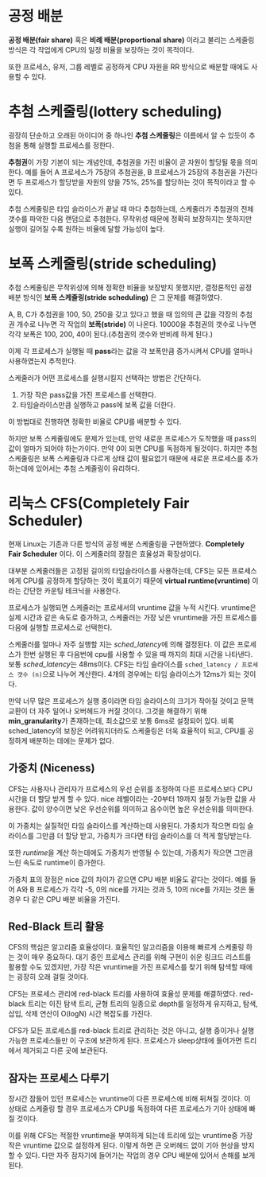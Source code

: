 # 공정 배분

**공정 배분(fair share)** 혹은 **비례 배분(proportional share)** 이라고 불리는 스케줄링 방식은 각 작업에게 CPU의 일정 비율을 보장하는 것이 목적이다.

또한 프로세스, 유저, 그룹 레벨로 공정하게 CPU 자원을 RR 방식으로 배분할 때에도 사용할 수 있다.

# 추첨 스케줄링(lottery scheduling)

굉장히 단순하고 오래된 아이디어 중 하나인 **추첨 스케줄링**은 이름에서 알 수 있듯이 추첨을 통해 실행할 프로세스를 정한다.

**추첨권**이 가장 기본이 되는 개념인데, 추첨권을 가진 비율이 곧 자원이 할당될 몫을 의미한다. 예를 들어 A 프로세스가 75장의 추첨권을, B 프로세스가 25장의 추첨권을 가진다면 두 프로세스가 할당받을 자원의 양을 75%, 25%를 할당하는 것이 목적이라고 할 수 있다.

추첨 스케줄링은 타임 슬라이스가 끝날 때 마다 추첨하는데, 스케줄러가 추첨권의 전체 갯수를 파악한 다음 랜덤으로 추첨한다. 무작위성 때문에 정확히 보장하지는 못하지만 실행이 길어질 수록 원하는 비율에 달할 가능성이 높다.

# 보폭 스케줄링(stride scheduling)

추첨 스케줄링은 무작위성에 의해 정확한 비율을 보장받지 못했지만, 결정론적인 공정 배분 방식인 **보폭 스케줄링(stride scheduling)** 은 그 문제를 해결하였다.

A, B, C가 추첨권을 100, 50, 250을 갖고 있다고 했을 때 임의의 큰 값을 각장의 추첨권 개수로 나누면 각 작업의 **보폭(stride)** 이 나온다. 10000을 추첨권의 갯수로 나누면 각각 보폭은 100, 200, 40이 된다.(추첨권의 갯수와 반비례 하게 된다.) 

이제 각 프로세스가 실행될 때 **pass**라는 값을 각 보폭만큼 증가시켜서 CPU를 얼마나 사용하였는지 추적한다.

스케줄러가 어떤 프로세스를 실행시킬지 선택하는 방법은 간단하다.

1. 가장 작은 pass값을 가진 프로세스를 선택한다.
2. 타임슬라이스만큼 실행하고 pass에 보폭 값을 더한다.

이 방법대로 진행하면 정확한 비율로 CPU를 배분할 수 있다.

하지만 보폭 스케줄링에도 문제가 있는데, 만약 새로운 프로세스가 도착했을 때 pass의 값이 얼마가 되어야 하는가이다. 만약 0이 되면 CPU를 독점하게 될것이다. 하지만 추첨 스케줄링은 보폭 스케줄링과 다르게 상태 값이 필요없기 때문에 새로운 프로세스를 추가하는데에 있어서는 추첨 스케줄링이 유리하다.

# 리눅스 CFS(Completely Fair Scheduler)

현재 Linux는 기존과 다른 방식의 공정 배분 스케줄링을 구현하였다. **Completely Fair Scheduler** 이다. 이 스케줄러의 장점은 효율성과 확장성이다.

대부분 스케줄러들은 고정된 길이의 타임슬라이스를 사용하는데, CFS는 모든 프로세스에게 CPU를 공정하게 할당하는 것이 목표이기 때문에 **virtual runtime(vruntime)** 이라는 간단한 카운팅 테크닉을 사용한다.

프로세스가 실행되면 스케줄러는 프로세서의 vruntime 값을 누적 시킨다. vruntime은 실제 시간과 같은 속도로 증가하고, 스케줄러는 가장 낮은 vruntime을 가진 프로세스를 다음에 실행할 프로세스로 선택한다.

스케줄러를 얼마나 자주 실행할 지는 *sched_latency*에 의해 결정된다. 이 값은 프로세스가 한번 실행된 후 다음번에 cpu를 사용할 수 있을 때 까지의 최대 시간을 나타낸다. 보통 *sched_latency*는 48ms이다. CFS는 타임 슬라이스를 `sched_latency / 프로세스 갯수 (n)`으로 나누어 계산한다. 4개의 경우에는 타임 슬라이스가 12ms가 되는 것이다.

만약 너무 많은 프로세스가 실행 중이라면 타임 슬라이스의 크기가 작아질 것이고 문맥 교환이 더 자주 일어나 오버헤드가 커질 것이다. 그것을 해결하기 위해 **min_granularity**가 존재하는데, 최소값으로 보통 6ms로 설정되어 있다. 비록 sched_latency의 보장은 어려워지더라도 스케줄링은 더욱 효율적이 되고, CPU를 공정하게 배분하는 데에는 문제가 없다.

## 가중치 (Niceness)

CFS는 사용자나 관리자가 프로세스의 우선 순위를 조정하여 다른 프로세스보다 CPU 시간을 더 할당 받게 할 수 있다. nice 레벨이라는 -20부터 19까지 설정 가능한 값을 사용한다. 값이 양수이면 낮은 우선순위를 의미하고 음수이면 높은 우선순위를 의미한다.

이 가중치는 실질적인 타임 슬라이스를 계산하는데 사용된다. 가중치가 작으면 타임 슬라이스를 그만큼 더 할당 받고, 가중치가 크다면 타임 슬라이스를 더 적게 할당받는다.

또한 *runtime*을 계산 하는데에도 가중치가 반영될 수 있는데, 가중치가 작으면 그만큼 느린 속도로 runtime이 증가한다.

가중치 표의 장점은 nice 값의 차이가 같으면 CPU 배분 비율도 같다는 것이다. 예를 들어 A와 B 프로세스가 각각 -5, 0의 nice를 가지는 것과 5, 10의 nice를 가지는 것은 둘 경우 다 같은 CPU 배분 비율을 가진다.

## Red-Black 트리 활용

CFS의 핵심은 알고리즘 효율성이다. 효율적인 알고리즘을 이용해 빠르게 스케줄링 하는 것이 매우 중요하다. 대기 중인 프로세스 관리를 위해 구현이 쉬운 링크드 리스트를 활용할 수도 있겠지만, 가장 작은 vruntime을 가진 프로세스를 찾기 위해 탐색할 때에는 굉장히 오래 걸릴 것이다.

CFS는 프로세스 관리에 red-black 트리를 사용하여 효율성 문제를 해결하였다. red-black 트리는 이진 탐색 트리, 균형 트리의 일종으로 depth를 일정하게 유지하고, 탐색, 삽입, 삭제 연산이 O(logN) 시간 복잡도를 가진다.

CFS가 모든 프로세스를 red-black 트리로 관리하는 것은 아니고, 실행 중이거나 실행 가능한 프로세스들만 이 구조에 보관하게 된다. 프로세스가 sleep상태에 들어가면 트리에서 제거되고 다른 곳에 보관된다.

## 잠자는 프로세스 다루기

장시간 잠들어 있던 프로세스는 vruntime이 다른 프로세스에 비해 뒤쳐질 것이다. 이 상태로 스케줄링 할 경우 프로세스가 CPU를 독점하여 다른 프로세스가 기아 상태에 빠질 것이다.

이를 위해 CFS는 적절한 vruntime을 부여하게 되는데 트리에 있는 vruntime중 가장 작은 vruntime 값으로 설정하게 된다. 이렇게 하면 큰 오버헤드 없이 기아 현상을 방지할 수 있다. 다만 자주 잠자기에 들어가는 작업의 경우 CPU 배분에 있어서 손해를 보게된다.
